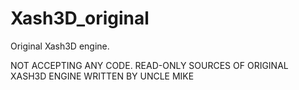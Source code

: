 # Xash3D_original
Original Xash3D engine. 

NOT ACCEPTING ANY CODE. 
READ-ONLY SOURCES OF ORIGINAL XASH3D ENGINE WRITTEN BY UNCLE MIKE
